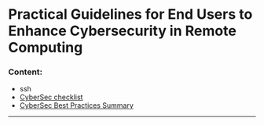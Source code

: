 # Practical Guidelines for End Users to Enhance Cybersecurity in Remote Computing

 

### Content:
  * ssh
  * [CyberSec checklist](cyberSec-checklist.md)
  * [CyberSec Best Practices Summary](summary_BP.md)


---
